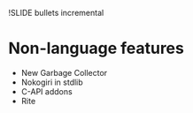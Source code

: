 !SLIDE bullets incremental
# Non-language features #

* New Garbage Collector
* Nokogiri in stdlib
* C-API addons
* Rite